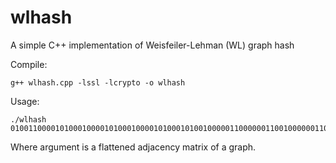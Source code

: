 # wlhash
A simple C++ implementation of Weisfeiler-Lehman (WL) graph hash

Compile:
```
g++ wlhash.cpp -lssl -lcrypto -o wlhash
```

Usage:
```
./wlhash 0100110000101000100001010001000010100010100100000110000001100100000011001001000100010110000000101100
```

Where argument is a flattened adjacency matrix of a graph.

